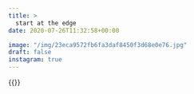 ```yaml
---
title: >
  start at the edge
date: 2020-07-26T11:32:58+00:00

image: "/img/23eca9572fb6fa3daf8450f3d68e0e76.jpg"
draft: false
instagram: true
---
```


{{<photo src="/img/23eca9572fb6fa3daf8450f3d68e0e76.jpg">}}
